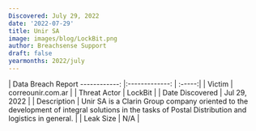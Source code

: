 ```yaml
---
Discovered: July 29, 2022
date: '2022-07-29'
title: Unir SA
image: images/blog/LockBit.png
author: Breachsense Support
draft: false
yearmonths: 2022/july
---
```



| Data Breach Report
------------:     |:-------------:    | :-----:|
| Victim      | correounir.com.ar      | 
| Threat Actor      | LockBit      | 
| Date Discovered      | Jul 29, 2022      | 
| Description      | Unir SA is a Clarin Group company oriented to the development of integral solutions in the tasks of Postal Distribution and logistics in general.      | 
| Leak Size      | N/A      | 


